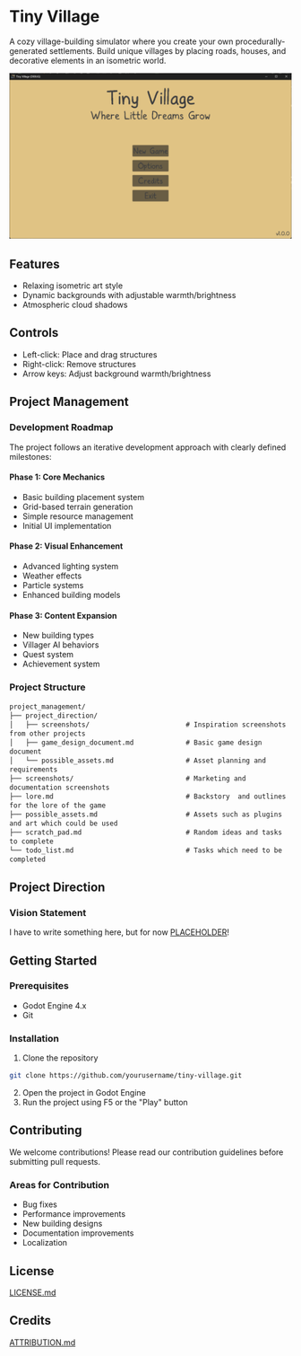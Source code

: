 # Tiny Village

A cozy village-building simulator where you create your own procedurally-generated settlements. Build unique villages by placing roads, houses, and decorative elements in an isometric world.

![Main Menu](project_management/screenshots/main_menu_screenshot.png)

## Features
- Relaxing isometric art style
- Dynamic backgrounds with adjustable warmth/brightness
- Atmospheric cloud shadows

## Controls
- Left-click: Place and drag structures
- Right-click: Remove structures
- Arrow keys: Adjust background warmth/brightness

## Project Management

### Development Roadmap
The project follows an iterative development approach with clearly defined milestones:

#### Phase 1: Core Mechanics
- Basic building placement system
- Grid-based terrain generation
- Simple resource management
- Initial UI implementation

#### Phase 2: Visual Enhancement
- Advanced lighting system
- Weather effects
- Particle systems
- Enhanced building models

#### Phase 3: Content Expansion
- New building types
- Villager AI behaviors
- Quest system
- Achievement system

### Project Structure
```
project_management/
├── project_direction/
│   ├── screenshots/         				# Inspiration screenshots from other projects
│   ├── game_design_document.md				# Basic game design document
│   └── possible_assets.md   				# Asset planning and requirements
├── screenshots/             				# Marketing and documentation screenshots
├── lore.md									# Backstory  and outlines for the lore of the game
├── possible_assets.md 						# Assets such as plugins and art which could be used
├── scratch_pad.md 							# Random ideas and tasks to complete
└── todo_list.md 							# Tasks which need to be completed
```

## Project Direction

### Vision Statement
I have to write something here, but for now [PLACEHOLDER](https://media.istockphoto.com/id/172954792/photo/duckling.jpg?s=1024x1024&w=is&k=20&c=XRLjY2Mcpk-zR-BnZKlpr-pcWcwZnr54asUJMI1qM4s=)!

## Getting Started

### Prerequisites
- Godot Engine 4.x
- Git

### Installation
1. Clone the repository
```bash
git clone https://github.com/yourusername/tiny-village.git
```
2. Open the project in Godot Engine
3. Run the project using F5 or the "Play" button

## Contributing
We welcome contributions! Please read our contribution guidelines before submitting pull requests.

### Areas for Contribution
- Bug fixes
- Performance improvements
- New building designs
- Documentation improvements
- Localization

## License
[LICENSE.md](LICENSE.md)

## Credits
[ATTRIBUTION.md](tiny_village_project/addons/maaacks_menus_template/examples/ATTRIBUTION.md)